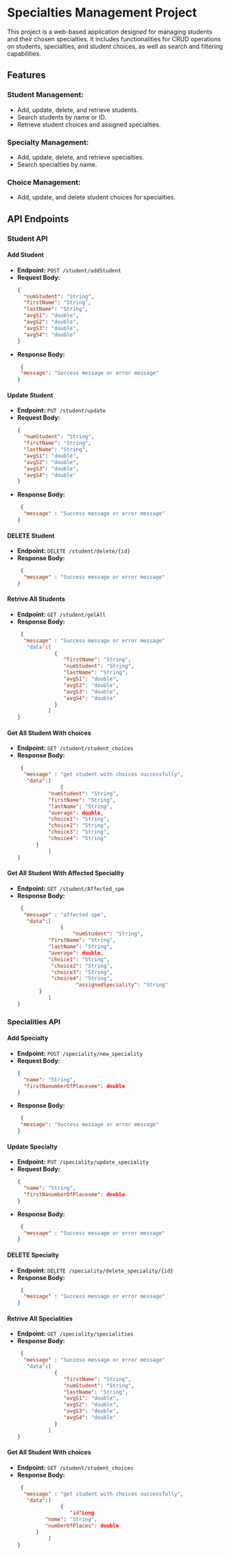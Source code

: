 # Specialties Management Project
This project is a web-based application designed for managing students and their chosen specialties. It includes functionalities for CRUD operations on students, specialties, and student choices, as well as search and filtering capabilities.

## Features

### Student Management:
- Add, update, delete, and retrieve students.
- Search students by name or ID.
- Retrieve student choices and assigned specialties.

### Specialty Management:
- Add, update, delete, and retrieve specialties.
- Search specialties by name.

### Choice Management:
- Add, update, and delete student choices for specialties.

## API Endpoints

### Student API

#### Add Student
- **Endpoint:** `POST /student/addStudent`
- **Request Body:**
  ```json
  {
    "numStudent": "String",
    "firstName": "String",
    "lastName": "String",
    "avgS1": "double",
    "avgS2": "double",
    "avgS3": "double",
    "avgS4": "double"
  }
 - **Response Body:**
   ```json
    {
    "message": "Success message or error message"
   }
   

#### Update Student
- **Endpoint:** `PUT /student/update`
- **Request Body:**
  ```json
  {
    "numStudent": "String",
    "firstName": "String",
    "lastName": "String",
    "avgS1": "double",
    "avgS2": "double",
    "avgS3": "double",
    "avgS4": "double"
  }
 - **Response Body:**
   ```json
    {
     "message" : "Success message or error message"
   }

#### DELETE Student
- **Endpoint:** `DELETE /student/delete/{id}`
- **Response Body:**
   ```json
    {
     "message" : "Success message or error message"
   }
#### Retrive All Students
- **Endpoint:** `GET /student/gelAll`
- **Response Body:**
   ```json
    {
     "message" : "Success message or error message"
      "data":[
               {
                  "firstName": "String",
                  "numStudent": "String",
                  "lastName": "String",
                  "avgS1": "double",
                  "avgS2": "double",
                  "avgS3": "double",
                  "avgS4": "double"
               }
             ]
   }

#### Get All Student With choices
- **Endpoint:** `GET /student/student_choices`
 - **Response Body:**
   ```json
    {
     "message" : "get student with choices successfully",
      "data":[
                 {
		     "numStudent": "String",
		     "firstName": "String",
		     "lastName": "String",
		     "average": double,
		     "choice1": "String",
		     "choice2": "String",
		     "choice3": "String",
		     "choice4": "String"
		 }
             ]
   }
   
   
#### Get All Student With Affected Speciality
- **Endpoint:** `GET /student/Affected_spe`
 - **Response Body:**
   ```json
    {
     "message" : "affected spe",
      "data":[
                 {
                     "numStudent": "String",
		     "firstName": "String",
		     "lastName": "String",
		     "average": double,
		     "choice1": "String",
		      "choice2": "String",
		      "choice3": "String",
		      "choice4": "String",
                      "assignedSpeciality": "String"
		  }
             ]
   }

### Specialities API

#### Add Specialty
- **Endpoint:** `POST /speciality/new_speciality`
- **Request Body:**
  ```json
  {
    "name": "String",
    "firstNanumberOfPlacesme": double
  }
 - **Response Body:**
   ```json
    {
    "message": "Success message or error message"
   }
   

#### Update Specialty
- **Endpoint:** `PUT /speciality/update_speciality`
- **Request Body:**
  ```json
  {
    "name": "String",
    "firstNanumberOfPlacesme": double
  }
 - **Response Body:**
   ```json
    {
     "message" : "Success message or error message"
   }

#### DELETE Specialty
- **Endpoint:** `DELETE /speciality/delete_speciality/{id}`
- **Response Body:**
   ```json
    {
     "message" : "Success message or error message"
   }
#### Retrive All Specialities
- **Endpoint:** `GET /speciality/specialities`
- **Response Body:**
   ```json
    {
     "message" : "Success message or error message"
      "data":[
               {
                  "firstName": "String",
                  "numStudent": "String",
                  "lastName": "String",
                  "avgS1": "double",
                  "avgS2": "double",
                  "avgS3": "double",
                  "avgS4": "double"
               }
             ]
   }

#### Get All Student With choices
- **Endpoint:** `GET /student/student_choices`
 - **Response Body:**
   ```json
    {
     "message" : "get student with choices successfully",
      "data":[
                 {
                    "id"Long
		    "name": "String",
		    "numberOfPlaces": double
		 }
             ]
   }
   
   
     
   
